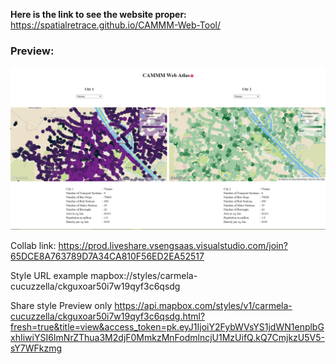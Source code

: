 **Here is the link to see the website proper:**
https://spatialretrace.github.io/CAMMM-Web-Tool/

### Preview:
![CAMMM Web Atlas](screenshots/00_May11.png)

Collab link: https://prod.liveshare.vsengsaas.visualstudio.com/join?65DCE8A763789D7A34CA810F56ED2EA52517


<!-- style = "display: none;" -->

Style URL example
mapbox://styles/carmela-cucuzzella/ckguxoar50i7w19qyf3c6qsdg

Share style
Preview only
https://api.mapbox.com/styles/v1/carmela-cucuzzella/ckguxoar50i7w19qyf3c6qsdg.html?fresh=true&title=view&access_token=pk.eyJ1IjoiY2FybWVsYS1jdWN1enplbGxhIiwiYSI6ImNrZThua3M2djF0MmkzMnFodmlncjU1MzUifQ.kQ7CmjkzU5V5-sY7WFkzmg